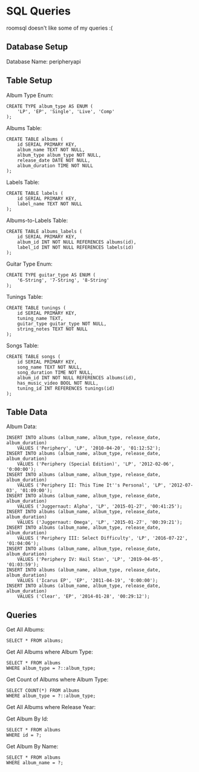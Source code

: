 # SQL Queries
roomsql doesn't like some of my queries :(

## Database Setup
Database Name: peripheryapi

## Table Setup

Album Type Enum:
```roomsql
CREATE TYPE album_type AS ENUM (
    'LP', 'EP', 'Single', 'Live', 'Comp'
);
```

Albums Table:
```roomsql
CREATE TABLE albums (
    id SERIAL PRIMARY KEY,
    album_name TEXT NOT NULL,
    album_type album_type NOT NULL,
    release_date DATE NOT NULL,
    album_duration TIME NOT NULL
);
```

Labels Table:
```roomsql
CREATE TABLE labels (
    id SERIAL PRIMARY KEY,
    label_name TEXT NOT NULL
);
```

Albums-to-Labels Table:
```roomsql
CREATE TABLE albums_labels (
    id SERIAL PRIMARY KEY,
    album_id INT NOT NULL REFERENCES albums(id),
    label_id INT NOT NULL REFERENCES labels(id)
);
```

Guitar Type Enum:
```roomsql
CREATE TYPE guitar_type AS ENUM (
    '6-String', '7-String', '8-String'
);
```

Tunings Table:
```roomsql
CREATE TABLE tunings (
    id SERIAL PRIMARY KEY,
    tuning_name TEXT,
    guitar_type guitar_type NOT NULL,
    string_notes TEXT NOT NULL
);
```

Songs Table:
```roomsql
CREATE TABLE songs (
    id SERIAL PRIMARY KEY,
    song_name TEXT NOT NULL,
    song_duration TIME NOT NULL,
    album_id INT NOT NULL REFERENCES albums(id),
    has_music_video BOOL NOT NULL,
    tuning_id INT REFERENCES tunings(id)
);
```

## Table Data

Album Data:
```roomsql
INSERT INTO albums (album_name, album_type, release_date, album_duration) 
    VALUES ('Periphery', 'LP', '2010-04-20', '01:12:52');
INSERT INTO albums (album_name, album_type, release_date, album_duration) 
    VALUES ('Periphery (Special Edition)', 'LP', '2012-02-06', '0:00:00');
INSERT INTO albums (album_name, album_type, release_date, album_duration) 
    VALUES ('Periphery II: This Time It''s Personal', 'LP', '2012-07-03', '01:09:00');
INSERT INTO albums (album_name, album_type, release_date, album_duration) 
    VALUES ('Juggernaut: Alpha', 'LP', '2015-01-27', '00:41:25');
INSERT INTO albums (album_name, album_type, release_date, album_duration) 
    VALUES ('Juggernaut: Omega', 'LP', '2015-01-27', '00:39:21');
INSERT INTO albums (album_name, album_type, release_date, album_duration) 
    VALUES ('Periphery III: Select Difficulty', 'LP', '2016-07-22', '01:04:06');
INSERT INTO albums (album_name, album_type, release_date, album_duration) 
    VALUES ('Periphery IV: Hail Stan', 'LP', '2019-04-05', '01:03:59');
INSERT INTO albums (album_name, album_type, release_date, album_duration) 
    VALUES ('Icarus EP', 'EP', '2011-04-19', '0:00:00');
INSERT INTO albums (album_name, album_type, release_date, album_duration) 
    VALUES ('Clear', 'EP', '2014-01-28', '00:29:12');
```


## Queries

Get All Albums:
```roomsql
SELECT * FROM albums;
```

Get All Albums where Album Type:
```roomsql
SELECT * FROM albums
WHERE album_type = ?::album_type;
```

Get Count of Albums where Album Type:
```roomsql
SELECT COUNT(*) FROM albums
WHERE album_type = ?::album_type; 
```

Get All Albums where Release Year:

Get Album By Id:
```roomsql
SELECT * FROM albums 
WHERE id = ?;
```

Get Album By Name:
```roomsql
SELECT * FROM albums
WHERE album_name = ?;
```

